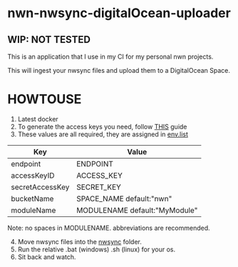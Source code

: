 # nwn-nwsync-digitalOcean-uploader

## WIP: NOT TESTED 

This is an application that I use in my CI for my personal nwn projects.

This will ingest your nwsync files and upload them to a DigitalOcean Space.


# HOWTOUSE
1. Latest docker
2. To generate the access keys you need, follow [THIS](https://www.digitalocean.com/community/tutorials/how-to-create-a-digitalocean-space-and-api-key) guide
3. These values are all required, they are assigned in [env.list](https://github.com/urothis/nwn-nwsync-digitalOcean-uploader/env.list)

Key | Value
------------ | -------------
endpoint | ENDPOINT
accessKeyID | ACCESS_KEY
secretAccessKey | SECRET_KEY
bucketName | SPACE_NAME default:"nwn"
moduleName | MODULENAME default:"MyModule"   

Note: no spaces in MODULENAME. abbreviations are recommended.

4. Move nwsync files into the [nwsync](https://github.com/urothis/nwn-nwsync-digitalOcean-uploader/tree/master/nwsync) folder.
5. Run the relative .bat (windows) .sh (linux) for your os. 
6. Sit back and watch.
